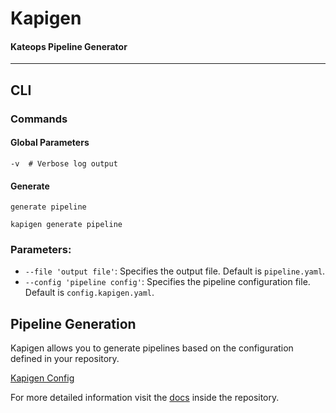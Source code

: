 # Kapigen
#### Kateops Pipeline Generator

----

## CLI

### Commands

#### Global Parameters

```shell
-v  # Verbose log output
```

#### Generate

`generate pipeline`

```shell
kapigen generate pipeline
```

### Parameters:
- `--file 'output file'`: Specifies the output file. Default is `pipeline.yaml`.
- `--config 'pipeline config'`: Specifies the pipeline configuration file. Default is `config.kapigen.yaml`.

## Pipeline Generation

Kapigen allows you to generate pipelines based on the configuration defined in your repository.

[Kapigen Config](cli/config.kapigen.yaml)

For more detailed information visit the [docs](doc/README.md) inside the repository.